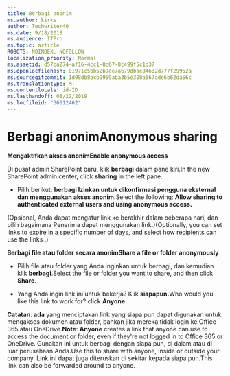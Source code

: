 ```yaml
---
title: Berbagi anonim
ms.author: kirks
author: Techwriter40
ms.date: 9/18/2018
ms.audience: ITPro
ms.topic: article
ROBOTS: NOINDEX, NOFOLLOW
localization_priority: Normal
ms.assetid: d57ca274-af16-4cc1-8c67-8c499f5c1d37
ms.openlocfilehash: 01971c5bb52b9ee7a679dbae84632d777f29952a
ms.sourcegitcommit: 1d98db8acb9959aba3b5e308a567ade6b62da56c
ms.translationtype: MT
ms.contentlocale: id-ID
ms.lasthandoff: 08/22/2019
ms.locfileid: "36512462"
---
```

# <a name="anonymous-sharing"></a><span data-ttu-id="c9870-102">Berbagi anonim</span><span class="sxs-lookup"><span data-stu-id="c9870-102">Anonymous sharing</span></span>

 <span data-ttu-id="c9870-103">**Mengaktifkan akses anonim**</span><span class="sxs-lookup"><span data-stu-id="c9870-103">**Enable anonymous access**</span></span>
  
<span data-ttu-id="c9870-104">Di pusat admin SharePoint baru, klik **berbagi** dalam pane kiri.</span><span class="sxs-lookup"><span data-stu-id="c9870-104">In the new SharePoint admin center, click **sharing** in the left pane.</span></span> 
  
- <span data-ttu-id="c9870-105">Pilih berikut: **berbagi Izinkan untuk dikonfirmasi pengguna eksternal dan menggunakan akses anonim.**</span><span class="sxs-lookup"><span data-stu-id="c9870-105">Select the following: **Allow sharing to authenticated external users and using anonymous access.**</span></span>
  
<span data-ttu-id="c9870-106">(Opsional, Anda dapat mengatur link ke berakhir dalam beberapa hari, dan pilih bagaimana Penerima dapat menggunakan link.)</span><span class="sxs-lookup"><span data-stu-id="c9870-106">(Optionally, you can set links to expire in a specific number of days, and select how recipients can use the links .)</span></span>
    
 <span data-ttu-id="c9870-107">**Berbagi file atau folder secara anonim**</span><span class="sxs-lookup"><span data-stu-id="c9870-107">**Share a file or folder anonymously**</span></span>
  
- <span data-ttu-id="c9870-108">Pilih file atau folder yang Anda inginkan untuk berbagi, dan kemudian klik **berbagi**.</span><span class="sxs-lookup"><span data-stu-id="c9870-108">Select the file or folder you want to share, and then click **Share**.</span></span> 
    
- <span data-ttu-id="c9870-109">Yang Anda ingin link ini untuk bekerja? Klik **siapapun.**</span><span class="sxs-lookup"><span data-stu-id="c9870-109">Who would you like this link to work for? click **Anyone.**</span></span>
  
 <span data-ttu-id="c9870-110">**Catatan**: **ada** yang menciptakan link yang siapa pun dapat digunakan untuk mengakses dokumen atau folder, bahkan jika mereka tidak login ke Office 365 atau OneDrive.</span><span class="sxs-lookup"><span data-stu-id="c9870-110">**Note**: **Anyone** creates a link that anyone can use to access the document or folder, even if they're not logged in to Office 365 or OneDrive.</span></span> <span data-ttu-id="c9870-111">Gunakan ini untuk berbagi dengan siapa pun, di dalam atau di luar perusahaan Anda.</span><span class="sxs-lookup"><span data-stu-id="c9870-111">Use this to share with anyone, inside or outside your company.</span></span> <span data-ttu-id="c9870-112">Link ini dapat juga diteruskan di sekitar kepada siapa pun.</span><span class="sxs-lookup"><span data-stu-id="c9870-112">This link can also be forwarded around to anyone.</span></span> 
    

